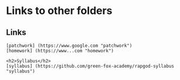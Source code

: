 <!DOCTYPE html>
<html>
<head>
</head>
<body>
	<h1>Links to other folders</h1>
	<h2>Links</h2>

	[patchwork] (https://www.google.com "patchwork")
	[homework] (https://www...com "homework")

	<h2>Syllabus</h2>
	[syllabus] (https://github.com/green-fox-academy/rapgod-syllabus "syllabus")
</body>
</html>
